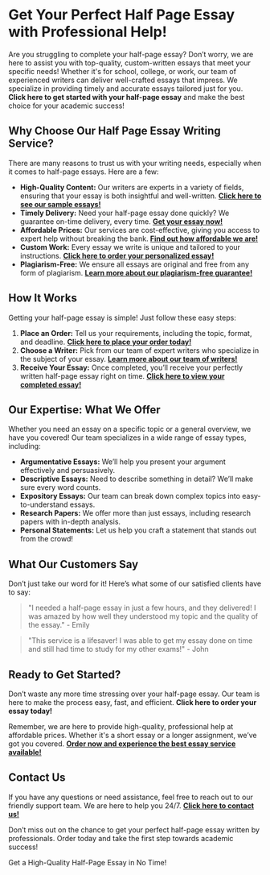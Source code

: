 <h1>Get Your Perfect Half Page Essay with Professional Help!</h1>

<p>Are you struggling to complete your half-page essay? Don’t worry, we are here to assist you with top-quality, custom-written essays that meet your specific needs! Whether it's for school, college, or work, our team of experienced writers can deliver well-crafted essays that impress. We specialize in providing timely and accurate essays tailored just for you. <strong>Click here to get started with your half-page essay</strong> and make the best choice for your academic success!</p>

<h2>Why Choose Our Half Page Essay Writing Service?</h2>

<p>There are many reasons to trust us with your writing needs, especially when it comes to half-page essays. Here are a few:</p>

<ul>
    <li><strong>High-Quality Content:</strong> Our writers are experts in a variety of fields, ensuring that your essay is both insightful and well-written. <a href="https://tinyurl.com/topessay?keyword=half+page+essay" target="_blank"><strong>Click here to see our sample essays!</strong></a></li>
    <li><strong>Timely Delivery:</strong> Need your half-page essay done quickly? We guarantee on-time delivery, every time. <a href="https://tinyurl.com/topessay?keyword=half+page+essay" target="_blank"><strong>Get your essay now!</strong></a></li>
    <li><strong>Affordable Prices:</strong> Our services are cost-effective, giving you access to expert help without breaking the bank. <a href="https://tinyurl.com/topessay?keyword=half+page+essay" target="_blank"><strong>Find out how affordable we are!</strong></a></li>
    <li><strong>Custom Work:</strong> Every essay we write is unique and tailored to your instructions. <a href="https://tinyurl.com/topessay?keyword=half+page+essay" target="_blank"><strong>Click here to order your personalized essay!</strong></a></li>
    <li><strong>Plagiarism-Free:</strong> We ensure all essays are original and free from any form of plagiarism. <a href="https://tinyurl.com/topessay?keyword=half+page+essay" target="_blank"><strong>Learn more about our plagiarism-free guarantee!</strong></a></li>
</ul>

<h2>How It Works</h2>

<p>Getting your half-page essay is simple! Just follow these easy steps:</p>

<ol>
    <li><strong>Place an Order:</strong> Tell us your requirements, including the topic, format, and deadline. <a href="https://tinyurl.com/topessay?keyword=half+page+essay" target="_blank"><strong>Click here to place your order today!</strong></a></li>
    <li><strong>Choose a Writer:</strong> Pick from our team of expert writers who specialize in the subject of your essay. <a href="https://tinyurl.com/topessay?keyword=half+page+essay" target="_blank"><strong>Learn more about our team of writers!</strong></a></li>
    <li><strong>Receive Your Essay:</strong> Once completed, you’ll receive your perfectly written half-page essay right on time. <a href="https://tinyurl.com/topessay?keyword=half+page+essay" target="_blank"><strong>Click here to view your completed essay!</strong></a></li>
</ol>

<h2>Our Expertise: What We Offer</h2>

<p>Whether you need an essay on a specific topic or a general overview, we have you covered! Our team specializes in a wide range of essay types, including:</p>

<ul>
    <li><strong>Argumentative Essays:</strong> We’ll help you present your argument effectively and persuasively.</li>
    <li><strong>Descriptive Essays:</strong> Need to describe something in detail? We’ll make sure every word counts.</li>
    <li><strong>Expository Essays:</strong> Our team can break down complex topics into easy-to-understand essays.</li>
    <li><strong>Research Papers:</strong> We offer more than just essays, including research papers with in-depth analysis.</li>
    <li><strong>Personal Statements:</strong> Let us help you craft a statement that stands out from the crowd!</li>
</ul>

<h2>What Our Customers Say</h2>

<p>Don’t just take our word for it! Here’s what some of our satisfied clients have to say:</p>

<blockquote>
    <p>"I needed a half-page essay in just a few hours, and they delivered! I was amazed by how well they understood my topic and the quality of the essay." - Emily</p>
</blockquote>

<blockquote>
    <p>"This service is a lifesaver! I was able to get my essay done on time and still had time to study for my other exams!" - John</p>
</blockquote>

<h2>Ready to Get Started?</h2>

<p>Don’t waste any more time stressing over your half-page essay. Our team is here to make the process easy, fast, and efficient. <strong>Click here to order your essay today!</strong></p>

<p>Remember, we are here to provide high-quality, professional help at affordable prices. Whether it's a short essay or a longer assignment, we’ve got you covered. <a href="https://tinyurl.com/topessay?keyword=half+page+essay" target="_blank"><strong>Order now and experience the best essay service available!</strong></a></p>

<h2>Contact Us</h2>

<p>If you have any questions or need assistance, feel free to reach out to our friendly support team. We are here to help you 24/7. <a href="https://tinyurl.com/topessay?keyword=half+page+essay" target="_blank"><strong>Click here to contact us!</strong></a></p>

<p>Don’t miss out on the chance to get your perfect half-page essay written by professionals. Order today and take the first step towards academic success!</p>
Get a High-Quality Half-Page Essay in No Time!
